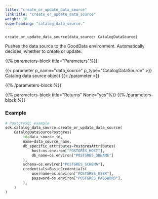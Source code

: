 ```yaml
---
title: "create_or_update_data_source"
linkTitle: "create_or_update_data_source"
weight: 10
superheading: "catalog_data_source."
---
```




``create_or_update_data_source(data_source: CatalogDataSource)``

Pushes the data source to the GoodData environment. Automatically decides, whether to create or update.

{{% parameters-block  title="Parameters"%}}

{{< parameter p_name="data_source" p_type="CatalogDataSource" >}}
Catalog data source object
{{< /parameter >}}

{{% /parameters-block %}}

{{% parameters-block title="Returns" None="yes"%}}
{{% /parameters-block %}}

### Example

```python
# PostgreSQL example
sdk.catalog_data_source.create_or_update_data_source(
    CatalogDataSourcePostgres(
        id=data_source_id,
        name=data_source_name,
        db_specific_attributes=PostgresAttributes(
            host=os.environ["POSTGRES_HOST"],
            db_name=os.environ["POSTGRES_DBNAME"]
        ),
        schema=os.environ["POSTGRES_SCHEMA"],
        credentials=BasicCredentials(
            username=os.environ["POSTGRES_USER"],
            password=os.environ["POSTGRES_PASSWORD"],
        ),
    )
)
```
